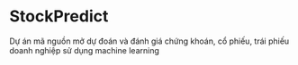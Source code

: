 # StockPredict
Dự án mã nguồn mở dự đoán và đánh giá chứng khoán, cổ phiếu, trái phiếu doanh nghiệp sử dụng machine learning 
